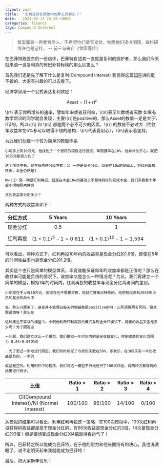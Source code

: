 ```yaml
---
layout: post
title:  "复利真的有想象中的那么厉害么？"
date:   2021-02-17 23:30 +0800
categories: finance
tags: Compound Interest
---
```

<!--
 >Theory and Computational Biology: From Molecular to System
-->
<!-- > 当你打开我这个网页时，恭喜你，你离毕业不远了，撸起袖子加油干啊，奥利给！  
> <p align="right">-- Forty Braver </p>
-->



>	曾国藩曾一再教育后人，不希望他们做官发财，唯愿他们读书明理，做科研或许也是这样。
>									-- 前三句来自《曾国藩传》		

在巴菲特致股东的一份信中，巴菲特自述其一直就是复利的拥护者，那么我们今天就来谈一谈复利真的有巴菲特标榜的那么厉害么？

首先我们还是先了解下什么是复利(Compound Interest)
我觉得这篇[知乎](https://www.zhihu.com/question/337486790/answer/767866020)讲的挺不错的，大家有兴趣的可以去看下。


经济学家用一个公式表达复利效应：

$$ Asset = (1+r)^n $$

\\(r\\) 表示你所增长的速率，譬如年率或者日利率，\\(n\\)表示年数或者天数
如果有数学常识的同学就会发现，主要\\(r\\)是positive的，那么Asset的数值一定是大于\\(1\\)的，所以\\(r\\) 和 \\(n\\) 都是两个必不可少的因素，\\(r\\) 的数值不必过大（往往年收益率在5%都可以取得不错的结构，\\(r\\)代表着耐心），\\(n\\)表示着坚持。


为此我们创建一个较为简单的模型体系
```
小明手上有10万元，他找到了一个很好的项目进行投资，年回报率在10%，他非常的开心，就把10万元都投入到了

这个项目中去，现在有两种分红方式：1）一种是现金分红，就是在10w的基础上，将红利直接转出，本金仍然是1

0w；2）另一种是红利再投，就是在本金10w的基础上不断地将红利变成本金，我们来看看十年后小明按照两种方

式的收益率分别多少？
```
两种方式的收益率如下：

分红方式 | 5 Years | 10 Years
:-: | :-: | :-:
现金分红 | 0.5 | 1 
红利再投 | $$ (1+0.1)^5 - 1 = 0.611 $$ | $$ (1+0.1)^{10} - 1 = 1.594 $$

可以看出，两种方式下，红利再投10年内的收益率是现金分红的1.6倍，即使在5年的时间收益率也是现金分红的1.2倍。


其实这个也只是简单的模型体系，毕竟谁能保证每年的收益率都是正值呢？那么在收益率可能是负值的情况下，收益率又是怎么一种情况呢？为此，我们再建立一个简单的模型，模拟1年的时间内，红利再投的收益率与现金分红两者间的差别。

```
小明现在手上有10万元，他现在也不需要买房，他就打算搞点特殊的，他把钱投资到2020年火热的基金的战火中

去，那么问题来了，基金并不能保证每天的收益都是positive的呀！正所谓股票有风险，投资需谨慎呀！那么在

这种接近于实战的模型中，小明他利用红利再投的模式与现金分红模式下，两者的收益又各是多少呢？为了回答这

一问题，我们建立这么一个模型，我们模拟一年时间内的基金收益变化，控制收益的变化范围为-0.03~0.05区间

，为了更近一步地进行限定，我们同时制定了亏损的天数在50%，即表示，在365天有一半的收益是负的，一半的

收益是正的。利用附件中的程序，我们对这一模型平行地进行了100次试验，将两种方案得到的结果进行统计。  
```

 比值| Ratio > 1 | Ratio > 2 | Ratio > 3 | Ratio > 4
 :-: | :-: | :-: | :-: | :-:
 CI(Compound Interest)/NI (Normal Interest) | 100/100 | 96/100 | 14/100 | 0/100

从模拟的结果可以看出，利用红利再投这一策略，在100次模拟中，100次红利再投获得的收益都是高于现金分红的，有96次收益是现金分红的2倍，14次是现金分红的3倍！但是要想变成现金分红的4倍就得看运气了！

所以，巴菲特之所以能成为巴菲特，在于他的耐力和他长期持有的决心，我也洗洗睡了，说不定明天起来我就能成为巴菲特！


<!-- <div align="center">
<img src="{{site.url}}/assets/2021_bras/bras_connection.png" width = "" height = "" alt="bras connection"/>
 </div>
-->

最后，祝大家新年快乐！








